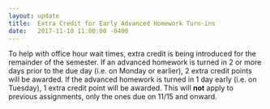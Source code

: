```yaml
---
layout: update
title:  Extra Credit for Early Advanced Homework Turn-ins
date:   2017-11-10 11:00:00 -0400
---
```


To help with office hour wait times, extra credit is being introduced for the
remainder of the semester. If an advanced homework is turned in 2 or more days
prior to the due day (i.e. on Monday or earlier), 2 extra credit points will be
awarded.  If the advanced homework is turned in 1 day early (i.e. on Tuesday), 1
extra credit point will be awarded. This will **not** apply to previous
assignments, only the ones due on 11/15 and onward.
